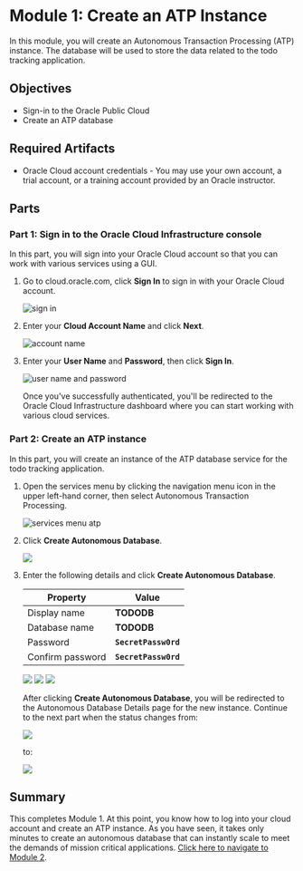 # Module 1: Create an ATP Instance

In this module, you will create an Autonomous Transaction Processing (ATP) instance. The database will be used to store the data related to the todo tracking application.

## Objectives

* Sign-in to the Oracle Public Cloud
* Create an ATP database

## Required Artifacts

* Oracle Cloud account credentials - You may use your own account, a trial account, or a training account provided by an Oracle instructor.

## Parts

### **Part 1**: Sign in to the Oracle Cloud Infrastructure console

In this part, you will sign into your Oracle Cloud account so that you can work with various services using a GUI.

1.  Go to cloud.oracle.com, click **Sign In** to sign in with your Oracle Cloud account.

    ![sign in](images/1/signin.png)

2.  Enter your **Cloud Account Name** and click **Next**.

    ![account name](images/1/account-name.png)

3.  Enter your **User Name** and **Password**, then click **Sign In**.

    ![user name and password](images/1/user-name-and-password.png)

    Once you've successfully authenticated, you'll be redirected to the Oracle Cloud Infrastructure dashboard where you can start working with various cloud services.

### **Part 2**: Create an ATP instance

In this part, you will create an instance of the ATP database service for the todo tracking application.

1.  Open the services menu by clicking the navigation menu icon in the upper left-hand corner, then select Autonomous Transaction Processing.

    ![services menu atp](images/1/select-atp-in-nav-menu.png)

2.  Click **Create Autonomous Database**.

    ![](images/1/click-create-autonomous-database.png)

3. Enter the following details and click **Create Autonomous Database**.

    | Property | Value |
    | --- | --- |
    | Display name | **TODODB** |
    | Database name | **TODODB** |
    | Password | **`SecretPassw0rd`** |
    | Confirm password | **`SecretPassw0rd`** |

    ![](images/1/atp-settings-1.png)
    ![](images/1/atp-settings-2.png)
    ![](images/1/atp-settings-3.png)

    After clicking **Create Autonomous Database**, you will be redirected to the  Autonomous Database Details page for the new instance. Continue to the next part  when the status changes from:

    ![](images/1/status-provisioning.png) 

    to:

    ![](images/1/status-available.png)

## Summary

This completes Module 1. At this point, you know how to log into your cloud account and create an ATP instance. As you have seen, it takes only minutes to create an autonomous database that can instantly scale to meet the demands of mission critical applications. [Click here to navigate to Module 2](2-create-a-database-user-with-soda-privileges.md).